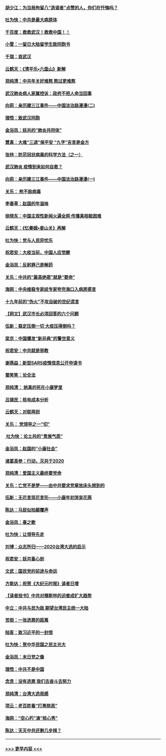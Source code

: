 #### [胡少江：为当局拘留八“造谣者”点赞的人，你们在忏悔吗？](../pages/nsc993/n11836801.md?t=02020801) 
#### [吐为快：中共是最大病原体](../pages/nsc993/n11836748.md?t=02020801) 
#### [千百度：救救武汉！救救中国！！](../pages/nsc993/n11836145.md?t=02020801) 
#### [小雪：一留日大陆留学生致同胞书](../pages/nsc993/n11834624.md?t=02020801) 
#### [千瑞：哀武汉](../pages/nsc993/n11833647.md?t=02020801) 
#### [云鹤天：《清平乐▪六盘山》新解](../pages/nsc993/n11833611.md?t=02020801) 
#### [郑纯清：中共年关好难熬 熬过更难熬](../pages/nsc993/n11833489.md?t=02020801) 
#### [武汉肺炎病人家属控诉：政府不把人命当回事](../pages/nsc993/n11833205.md?t=02020801) 
#### [向莉：亲历建三江事件——中国法治路漫漫(二)](../pages/nsc993/n11829102.md?t=02020801) 
#### [理悟：致武汉同胞](../pages/nsc993/n11831522.md?t=02020801) 
#### [金浴凤：妖共的“肺炎共同体”](../pages/nsc993/n11829448.md?t=02020801) 
#### [慧真：大难“三退”保平安 “九字”吉言是金方](../pages/nsc993/n11829501.md?t=02020801) 
#### [张林：防范冠状病毒的科学方法（之一）](../pages/nsc993/n11828618.md?t=02020801) 
#### [武汉肺炎 疫情到来如何自救？](../pages/nsc993/n11827632.md?t=02020801) 
#### [向莉：亲历建三江事件——中国法治路漫漫(一)](../pages/nsc993/n11827190.md?t=02020801) 
#### [关乐： 枪不敌病毒](../pages/nsc993/n11826746.md?t=02020801) 
#### [李春草：赵国的年滋味](../pages/nsc993/n11826321.md?t=02020801) 
#### [徐晓东：中国主观性新闻火遍全网 传播真相极困难](../pages/nsc993/n11826508.md?t=02020801) 
#### [云鹤天：《忆秦娥▪娄山关》再解](../pages/nsc993/n11824682.md?t=02020801) 
#### [吐为快：党与人民异忧乐](../pages/nsc993/n11824660.md?t=02020801) 
#### [祝君安：大疫当前，中国人应觉醒](../pages/nsc993/n11821946.md?t=02020801) 
#### [金浴凤：反躬罪己是解药](../pages/nsc993/n11820280.md?t=02020801) 
#### [关乐：中共的“最高绝密”就是“要命”](../pages/nsc993/n11816946.md?t=02020801) 
#### [海网：中央维稳专家组专家夸完海口入病房感言](../pages/nsc993/n11815138.md?t=02020801) 
#### [十九年前的“伪火”不攻自破的世纪谎言](../pages/nsc993/n11813238.md?t=02020801) 
#### [【网文】武汉市长必须回答的六个问题](../pages/nsc993/n11813848.md?t=02020801) 
#### [伍新：稳定压倒一切 大疫压得倒吗？](../pages/nsc993/n11812634.md?t=02020801) 
#### [梁京：中国爆发“新非典”的警世意义](../pages/nsc993/n11812554.md?t=02020801) 
#### [祝君安：中共就是邪教](../pages/nsc993/n11812431.md?t=02020801) 
#### [谢燕益：新型SARS疫情信息公开申请书](../pages/nsc993/n11808840.md?t=02020801) 
#### [蜀笑笑：论合法](../pages/nsc993/n11808064.md?t=02020801) 
#### [郑纯清： 她真的死在小康梦里](../pages/nsc993/n11806623.md?t=02020801) 
#### [吕锡民：核电成本分析](../pages/nsc993/n11806284.md?t=02020801) 
#### [云鹤天：对联两则](../pages/nsc993/n11805957.md?t=02020801) 
#### [关乐： 党领导之一“切”](../pages/nsc993/n11804505.md?t=02020801) 
#### [ 吐为快：论土共的“贵族气质”](../pages/nsc993/n11804490.md?t=02020801) 
#### [金浴凤：赵国的“小康社会”](../pages/nsc993/n11804452.md?t=02020801) 
#### [诸葛高参：行动，灭共于2020](../pages/nsc993/n11804120.md?t=02020801) 
#### [郑纯清：爱国主义最终要党命](../pages/nsc993/n11802197.md?t=02020801) 
#### [关乐：亡党不是梦——由中共要求党章放床头想到的](../pages/nsc993/n11802156.md?t=02020801) 
#### [伍新：无花言现花言形——小康年初哭吴花燕](../pages/nsc993/n11800044.md?t=02020801) 
#### [陈达：马屁似拍颠覆声](../pages/nsc993/n11800010.md?t=02020801) 
#### [金浴凤：春之歌](../pages/nsc993/n11797687.md?t=02020801) 
#### [吐为快：让领导先走](../pages/nsc993/n11797512.md?t=02020801) 
#### [刘博：众志所归——2020台湾大选的启示](../pages/nsc993/n11796878.md?t=02020801) 
#### [祝君安：妖共畜心剖](../pages/nsc993/n11794273.md?t=02020801) 
#### [文武：国民党的前途与命运](../pages/nsc993/n11794198.md?t=02020801) 
#### [方能达：祝贺《大纪元时报》读者日增](../pages/nsc993/n11793807.md?t=02020801) 
#### [【读者投书】中共对穆斯林的迫害成扩大趋势](../pages/nsc993/n11791371.md?t=02020801) 
#### [中立：中共与民为敌 期望台湾民主统一大陆](../pages/nsc993/n11790392.md?t=02020801) 
#### [苦胆：一张选票的距离](../pages/nsc993/n11788914.md?t=02020801) 
#### [陆客：致习近平的一封信](../pages/nsc993/n11788867.md?t=02020801) 
#### [吐为快：贺中华民国之民主光大](../pages/nsc993/n11788618.md?t=02020801) 
#### [金浴凤：末日党之像](../pages/nsc993/n11787475.md?t=02020801) 
#### [理悟：中共不是中国](../pages/nsc993/n11787463.md?t=02020801) 
#### [念贲：没有选票  我们去奋斗去努力](../pages/nsc993/n11787398.md?t=02020801) 
#### [郑纯清：台湾大选观感](../pages/nsc993/n11786210.md?t=02020801) 
#### [项云：老百姓看“打黑除恶”](../pages/nsc993/n11785398.md?t=02020801) 
#### [海网：“空心朽”演“核心秀”](../pages/nsc993/n11783874.md?t=02020801) 
#### [陈达：天灭中共还剩几步棋？](../pages/nsc993/n11783719.md?t=02020801) 

----
#### [ >>> 更早内容 <<< ](../indexes/nsc993-earlier.md)
